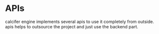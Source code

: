 # APIs
calcifer engine implements several apis to use it completely from outside. apis helps to outsource the project and just use the backend part.